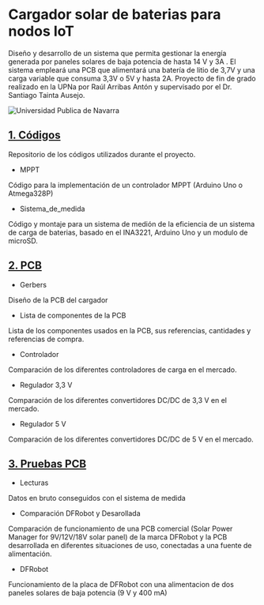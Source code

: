 # Cargador solar de baterias para nodos IoT

Diseño y desarrollo de un sistema que permita gestionar la energía generada por paneles solares de baja potencia de hasta 14 V y 3A . El sistema empleará una PCB que alimentará una batería de litio de 3,7V y una carga variable que consuma 3,3V o 5V y hasta 2A.
Proyecto de fin de grado realizado en la UPNa por Raúl Arribas Antón y supervisado por el Dr. Santiago Tainta Ausejo.

![Universidad Publica de Navarra](https://upload.wikimedia.org/wikipedia/commons/thumb/5/5d/Lgotipo_UPNA.png/320px-Lgotipo_UPNA.png)

##  [1. Códigos](https://github.com/ArribasRaul/Cargador-solar-de-baterias-para-nodos-IoT/tree/main/1.%20Codigos "Heading link")

Repositorio de los códigos utilizados durante el proyecto.

- MPPT

Código para la implementación de un controlador MPPT (Arduino Uno o Atmega328P)

 
 
- Sistema_de_medida

Código y montaje para un sistema de medión de la eficiencia de un sistema de carga de baterias, basado en el INA3221, Arduino Uno y un modulo de microSD.

##  [2. PCB](https://github.com/ArribasRaul/Cargador-solar-de-baterias-para-nodos-IoT/tree/main/2.%20PCB "Heading link")

- Gerbers

Diseño de la PCB del cargador

- Lista de componentes de la PCB

Lista de los componentes usados en la PCB, sus referencias, cantidades y referencias de compra.

- Controlador

Comparación de los diferentes controladores de carga en el mercado.

- Regulador 3,3 V

Comparación de los diferentes convertidores DC/DC de 3,3 V en el mercado.

- Regulador 5 V

Comparación de los diferentes convertidores DC/DC de 5 V en el mercado.

##  [3. Pruebas PCB](https://github.com/ArribasRaul/Cargador-solar-de-baterias-para-nodos-IoT/tree/main/3.%20Pruebas%20PCB "Heading link")

- Lecturas

Datos en bruto conseguidos con el sistema de medida

- Comparación DFRobot y Desarollada

Comparación de funcionamiento de una PCB comercial (Solar Power Manager for 9V/12V/18V solar panel) de la marca DFRobot y la PCB desarrollada en diferentes situaciones de uso, conectadas a una fuente de alimentación.

- DFRobot

Funcionamiento de la placa de DFRobot con una alimentacion de dos paneles solares de baja potencia (9 V y 400 mA)
